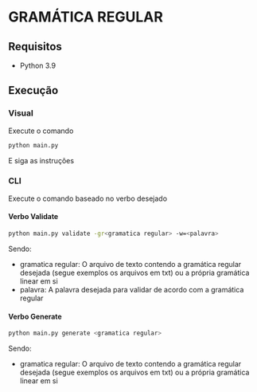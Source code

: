 # GRAMÁTICA REGULAR

## Requisitos
- Python 3.9

## Execução

### Visual

Execute o comando

```sh
python main.py
```

E siga as instruções

### CLI

Execute o comando baseado no verbo desejado


#### Verbo Validate
```sh
python main.py validate -gr<gramatica regular> -w=<palavra>
```

Sendo:

- gramatica regular:  O arquivo de texto contendo a gramática regular desejada (segue exemplos os arquivos em txt) ou a própria gramática linear em si
- palavra:  A palavra desejada para validar de acordo com a gramática regular


#### Verbo Generate
```sh
python main.py generate <gramatica regular>
```

Sendo:

- gramatica regular:  O arquivo de texto contendo a gramática regular desejada (segue exemplos os arquivos em txt) ou a própria gramática linear em si
